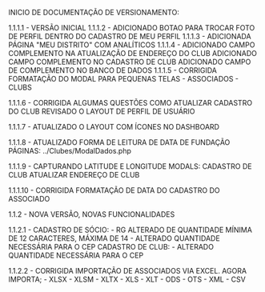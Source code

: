 INICIO DE DOCUMENTAÇÃO DE VERSIONAMENTO:

1.1.1.1 - VERSÃO INICIAL
1.1.1.2 - 
		ADICIONADO BOTAO PARA TROCAR FOTO DE PERFIL DENTRO DO CADASTRO DE MEU PERFIL
1.1.1.3 - 
		ADICIONADA PÁGINA "MEU DISTRITO" COM ANALÍTICOS
1.1.1.4 - 
		ADICIONADO CAMPO COMPLEMENTO NA ATUALIZAÇÃO DE ENDEREÇO DO CLUB
		ADICIONADO CAMPO COMPLEMENTO NO CADASTRO DE CLUB
		ADICIONADO CAMPO DE COMPLEMENTO NO BANCO DE DADOS
1.1.1.5 - 
		CORRIGIDA FORMATAÇÃO DO MODAL PARA PEQUENAS TELAS
			- ASSOCIADOS
			- CLUBS

1.1.1.6 - 
		CORRIGIDA ALGUMAS QUESTÕES COMO ATUALIZAR CADASTRO DO CLUB
		REVISADO O LAYOUT DE PERFIL DE USUÁRIO

1.1.1.7 - 
		ATUALIZADO O LAYOUT COM ÍCONES NO DASHBOARD

1.1.1.8 - 
		ATUALIZADO FORMA DE LEITURA DE DATA DE FUNDAÇÃO
			PÁGINAS: ../Clubes/ModalDados.php

1.1.1.9 - 
		CAPTURANDO LATITUDE E LONGITUDE
		 	MODALS: CADASTRO DE CLUB
		 			ATUALIZAR ENDEREÇO DE CLUB

1.1.1.10 - 
		CORRIGIDA FORMATAÇÃO DE DATA DO CADASTRO DO ASSOCIADO

1.1.2 - 
		NOVA VERSÃO, NOVAS FUNCIONALIDADES

1.1.2.1 - 
		CADASTRO DE SÓCIO: 
		 - RG ALTERADO DE QUANTIDADE MÍNIMA DE 12 CARACTERES, MÁXIMA DE 14
		 - ALTERADO QUANTIDADE NECESSÁRIA PARA O CEP
		CADASTRO DE CLUB: 
		- ALTERADO QUANTIDADE NECESSÁRIA PARA O CEP

1.1.2.2 - 
		CORRIGIDA IMPORTAÇÃO DE ASSOCIADOS VIA EXCEL. 
		AGORA IMPORTA;
			- XLSX
			- XLSM
			- XLTX
			- XLS
			- XLT
			- ODS
			- OTS
			- XML
			- CSV